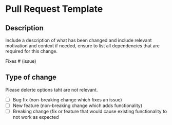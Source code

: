 # Pull Request Template

## Description

Include a description of what has been changed and include relevant motivation and context
if needed, ensure to list all dependencies that are required for this change.

Fixes # (issue)

## Type of change

Please delerte options taht are not relevant.

- [ ] Bug fix (non-breaking change which fixes an issue)
- [ ] New feature (non-breaking change which adds functionality)
- [ ] Breaking change (fix or feature that would cause existing functionality to not work as expected
